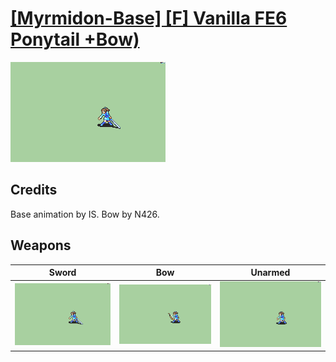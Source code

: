 # [\[Myrmidon-Base\] \[F\] Vanilla FE6 Ponytail +Bow\)](./)

<img src="./1.%20Sword/Sword_000.png" alt="[Myrmidon-Base] [F] Vanilla FE6 Ponytail +Bow) standing" />

## Credits

Base animation by IS.
Bow by N426.

## Weapons


|Sword |Bow |Unarmed |
|  :---: | :---: | :---: |
| <img alt="Sword animation" src="./1.%20Sword/Sword.gif" /> | <img alt="Bow animation" src="./5.%20Bow/Bow.gif" /> | <img alt="Unarmed animation" src="./8.%20Unarmed/Unarmed.gif" /> |
